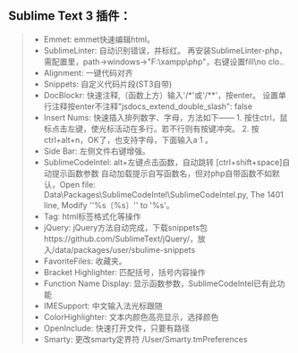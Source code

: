 
## Sublime Text 3 插件：
> * Emmet:
        emmet快速编辑html。
> * SublimeLinter:
        自动识别错误，并标红。
        再安装SublimeLinter-php，需配置里，path->windows->"F:\\xampp\\php"，右键设置fill\no clo..
> * Alignment:
        一键代码对齐
> * Snippets:
        自定义代码片段(ST3自带)
> * DocBlockr:
        快速注释,（函数上方）输入'/*'或'/**'，按enter。
        设置单行注释按enter不注释"jsdocs_extend_double_slash": false
> * Insert Nums:
        快速插入排列数字、字母，方法如下——
        1. 按住ctrl，鼠标点击左键，使光标活动在多行。若不行则有按键冲突。
        2. 按ctrl+alt+n，OK了，也支持字母，下面输入a 1 。
> * Side Bar:
        左侧文件右键增强。
> * SublimeCodeIntel:
        alt+左键点击函数，自动跳转
        [ctrl+shift+space]自动提示函数参数
        自动加载提示自写函数名，但对php自带函数不如默认，Open file: Data\Packages\SublimeCodeIntel\SublimeCodeIntel.py, The 1401 line, Modify ''%s〔%s〕'' to '%s'。
> * Tag:
        html标签格式化等操作
> * jQuery:
        jQuery方法自动完成，下载snippets包https://github.com/SublimeText/jQuery/，放入/data/packages/user/sbulime-snippets
> * FavoriteFiles:
        收藏夹。
> * Bracket Highlighter:
        匹配括号，括号内容操作
> * Function Name Display:
        显示函数参数，SublimeCodeIntel已有此功能
> * IMESupport:
        中文输入法光标跟随
> * ColorHighlighter:
        文本内颜色高亮显示，选择颜色
> * OpenInclude:
        快速打开文件，只要有路径
> * Smarty:
        更改smarty定界符 /User/Smarty.tmPreferences
        
